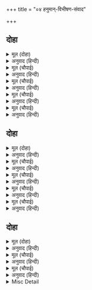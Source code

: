 +++
title = "०४ हनुमान्-विभीषण-संवाद"

+++


## दोहा


<details><summary>मूल (दोहा)</summary>

रामायुध अंकित गृह सोभा बरनि न जाइ।  
नव तुलसिका बृंद तहँ देखि हरष कपिराइ॥ ५॥
</details>

<details><summary>अनुवाद (हिन्दी)</summary>

वह महल श्रीरामजीके आयुध (धनुष-बाण) के चिह्नोंसे अङ्कित था, उसकी शोभा वर्णन नहीं की जा सकती। वहाँ नवीन-नवीन तुलसीके वृक्ष-समूहोंको देखकर कपिराज श्रीहनुमान् जी हर्षित हुए॥ ५॥
</details>

<details><summary>मूल (चौपाई)</summary>

लंका निसिचर निकर निवासा।  
इहाँ कहाँ सज्जन कर बासा॥  
मन महुँ तरक करैं कपि लागा।  
तेहीं समय बिभीषनु जागा॥
</details>

<details><summary>अनुवाद (हिन्दी)</summary>

लङ्का तो राक्षसोंके समूहका निवासस्थान है। यहाँ सज्जन (साधु पुरुष) का निवास कहाँ? हनुमान् जी मनमें इस प्रकार तर्क करने लगे। उसी समय विभीषणजी जागे॥ १॥
</details>

<details><summary>मूल (चौपाई)</summary>

राम राम तेहिं सुमिरन कीन्हा।  
हृदयँ हरष कपि सज्जन चीन्हा॥  
एहि सन हठि करिहउँ पहिचानी।  
साधु ते होइ न कारज हानी॥
</details>

<details><summary>अनुवाद (हिन्दी)</summary>

उन्होंने (विभीषणने) रामनामका स्मरण (उच्चारण) किया। हनुमान् जीने उन्हें सज्जन जाना और हृदयमें हर्षित हुए। [हनुमान् जीने विचार किया कि] इनसे हठ करके (अपनी ओरसे ही) परिचय करूँगा, क्योंकि साधुसे कार्यकी हानि नहीं होती [प्रत्युत लाभ ही होता है]॥ २॥
</details>

<details><summary>मूल (चौपाई)</summary>

बिप्र रूप धरि बचन सुनाए।  
सुनत बिभीषन उठि तहँ आए॥  
करि प्रनाम पूँछी कुसलाई।  
बिप्र कहहु निज कथा बुझाई॥
</details>

<details><summary>अनुवाद (हिन्दी)</summary>

ब्राह्मणका रूप धरकर हनुमान् जीने उन्हें वचन सुनाये (पुकारा)। सुनते ही विभीषणजी उठकर वहाँ आये। प्रणाम करके कुशल पूछी [और कहा कि] हे ब्राह्मणदेव! अपनी कथा समझाकर कहिये॥ ३॥
</details>

<details><summary>मूल (चौपाई)</summary>

की तुम्ह हरि दासन्ह महँ कोई।  
मोरें हृदय प्रीति अति होई॥  
की तुम्ह रामु दीन अनुरागी।  
आयहु मोहि करन बड़भागी॥
</details>

<details><summary>अनुवाद (हिन्दी)</summary>

क्या आप हरिभक्तोंमेंसे कोई हैं? क्योंकि आपको देखकर मेरे हृदयमें अत्यन्त प्रेम उमड़ रहा है। अथवा क्या आप दीनोंसे प्रेम करनेवाले स्वयं श्रीरामजी ही हैं, जो मुझे बड़भागी बनाने (घर-बैठे दर्शन देकर कृतार्थ करने) आये हैं?॥ ४॥
</details>

## दोहा


<details><summary>मूल (दोहा)</summary>

तब हनुमंत कही सब राम कथा निज नाम।  
सुनत जुगल तन पुलक मन मगन सुमिरि गुन ग्राम॥ ६॥
</details>

<details><summary>अनुवाद (हिन्दी)</summary>

तब हनुमान् जीने श्रीरामचन्द्रजीकी सारी कथा कहकर अपना नाम बताया। सुनते ही दोनोंके शरीर पुलकित हो गये और श्रीरामजीके गुणसमूहोंका स्मरण करके दोनोंके मन [प्रेम और आनन्दमें] मग्न हो गये॥ ६॥
</details>

<details><summary>मूल (चौपाई)</summary>

सुनहु पवनसुत रहनि हमारी।  
जिमि दसनन्हि महुँ जीभ बिचारी॥  
तात कबहुँ मोहि जानि अनाथा।  
करिहहिं कृपा भानुकुल नाथा॥
</details>

<details><summary>अनुवाद (हिन्दी)</summary>

[विभीषणजीने कहा—] हे पवनपुत्र! मेरी रहनी सुनो। मैं यहाँ वैसे ही रहता हूँ, जैसे दाँतोंके बीचमें बेचारी जीभ। हे तात! मुझे अनाथ जानकर सूर्यकुलके नाथ श्रीरामचन्द्रजी क्या कभी मुझपर कृपा करेंगे?॥ १॥
</details>

<details><summary>मूल (चौपाई)</summary>

तामस तनु कछु साधन नाहीं।  
प्रीति न पद सरोज मन माहीं॥  
अब मोहि भा भरोस हनुमंता।  
बिनु हरिकृपा मिलहिं नहिं संता॥
</details>

<details><summary>अनुवाद (हिन्दी)</summary>

मेरा तामसी (राक्षस) शरीर होनेसे साधन तो कुछ बनता नहीं और न मनमें श्रीरामचन्द्रजीके चरणकमलोंमें प्रेम ही है। परन्तु हे हनुमान्! अब मुझे विश्वास हो गया कि श्रीरामजीकी मुझपर कृपा है; क्योंकि हरिकी कृपाके बिना संत नहीं मिलते॥ २॥
</details>

<details><summary>मूल (चौपाई)</summary>

जौं रघुबीर अनुग्रह कीन्हा।  
तौ तुम्ह मोहि दरसु हठि दीन्हा॥  
सुनहु बिभीषन प्रभु कै रीती।  
करहिं सदा सेवक पर प्रीती॥
</details>

<details><summary>अनुवाद (हिन्दी)</summary>

जब श्रीरघुवीरने कृपा की है, तभी तो आपने मुझे हठ करके (अपनी ओरसे) दर्शन दिये हैं। [हनुमान् जीने कहा—] हे विभीषणजी! सुनिये, प्रभुकी यही रीति है कि वे सेवकपर सदा ही प्रेम किया करते हैं॥ ३॥
</details>

<details><summary>मूल (चौपाई)</summary>

कहहु कवन मैं परम कुलीना।  
कपि चंचल सबहीं बिधि हीना॥  
प्रात लेइ जो नाम हमारा।  
तेहि दिन ताहि न मिलै अहारा॥
</details>

<details><summary>अनुवाद (हिन्दी)</summary>

भला कहिये, मैं ही कौन बड़ा कुलीन हूँ? [जातिका] चञ्चल वानर हूँ और सब प्रकारसे नीच हूँ। प्रातःकाल जो हमलोगों (बंदरों) का नाम ले ले तो उस दिन उसे भोजन न मिले॥ ४॥
</details>

## दोहा


<details><summary>मूल (दोहा)</summary>

अस मैं अधम सखा सुनु मोहू पर रघुबीर।  
कीन्ही कृपा सुमिरि गुन भरे बिलोचन नीर॥ ७॥
</details>

<details><summary>अनुवाद (हिन्दी)</summary>

हे सखा! सुनिये, मैं ऐसा अधम हूँ; पर श्रीरामचन्द्रजीने तो मुझपर भी कृपा ही  की है। भगवान् के गुणोंका स्मरण करके हनुमान् जीके दोनों नेत्रोंमें [प्रेमाश्रुओंका] जल भर आया॥ ७॥
</details>

<details><summary>मूल (चौपाई)</summary>

जानतहूँ अस स्वामि बिसारी।  
फिरहिं ते काहे न होहिं दुखारी॥  
एहि बिधि कहत राम गुन ग्रामा।  
पावा अनिर्बाच्य बिश्रामा॥
</details>

<details><summary>अनुवाद (हिन्दी)</summary>

जो जानते हुए भी ऐसे स्वामी (श्रीरघुनाथजी) को भुलाकर [विषयोंके पीछे] भटकते फिरते हैं, वे दुखी क्यों न हों? इस प्रकार श्रीरामजीके गुणसमूहोंको कहते हुए उन्होंने अनिर्वचनीय (परम) शान्ति प्राप्त की॥ १॥
</details>

<details><summary>मूल (चौपाई)</summary>

पुनि सब कथा बिभीषन कही।  
जेहि बिधि जनकसुता तहँ रही॥  
तब हनुमंत कहा सुनु भ्राता।  
देखी चहउँ जानकी माता॥
</details>

<details><summary>अनुवाद (हिन्दी)</summary>

फिर विभीषणजीने, श्रीजानकीजी जिस प्रकार वहाँ (लङ्कामें) रहती थीं, वह सब कथा कही। तब हनुमान् जीने कहा—हे भाई! सुनो, मैं जानकी माताको देखना चाहता हूँ॥ २॥
</details>

<details><summary>Misc Detail</summary>


</details>
